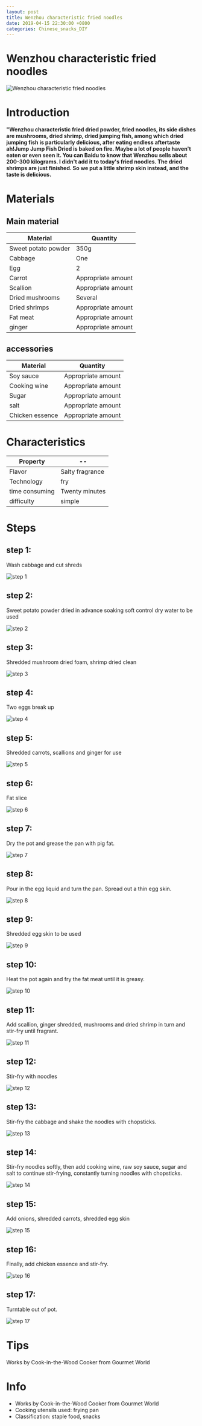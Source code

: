 ```yaml
---
layout: post
title: Wenzhou characteristic fried noodles
date: 2019-04-15 22:30:00 +0800
categories: Chinese_snacks_DIY
---
```


# Wenzhou characteristic fried noodles

![Wenzhou characteristic fried noodles]({{site.baseurl}}/img/412692/412692.jpg)

# Introduction

**"Wenzhou characteristic fried dried powder, fried noodles, its side dishes are mushrooms, dried shrimp, dried jumping fish, among which dried jumping fish is particularly delicious, after eating endless aftertaste ah!Jump Jump Fish Dried is baked on fire. Maybe a lot of people haven't eaten or even seen it. You can Baidu to know that Wenzhou sells about 200-300 kilograms. I didn't add it to today's fried noodles. The dried shrimps are just finished. So we put a little shrimp skin instead, and the taste is delicious.**

# Materials


## Main material

Material|Quantity
--|--
Sweet potato powder|350g
Cabbage|One
Egg|2
Carrot|Appropriate amount
Scallion|Appropriate amount
Dried mushrooms|Several
Dried shrimps|Appropriate amount
Fat meat|Appropriate amount
ginger|Appropriate amount

## accessories

Material|Quantity
--|--
Soy sauce|Appropriate amount
Cooking wine|Appropriate amount
Sugar|Appropriate amount
salt|Appropriate amount
Chicken essence|Appropriate amount

# Characteristics

Property|--
--|--
Flavor|Salty fragrance
Technology|fry
time consuming|Twenty minutes
difficulty|simple

# Steps

## step 1:

Wash cabbage and cut shreds

![step 1]({{site.baseurl}}/img/412692/1.jpg)

## step 2:

Sweet potato powder dried in advance soaking soft control dry water to be used

![step 2]({{site.baseurl}}/img/412692/2.jpg)

## step 3:

Shredded mushroom dried foam, shrimp dried clean

![step 3]({{site.baseurl}}/img/412692/3.jpg)

## step 4:

Two eggs break up

![step 4]({{site.baseurl}}/img/412692/4.jpg)

## step 5:

Shredded carrots, scallions and ginger for use

![step 5]({{site.baseurl}}/img/412692/5.jpg)

## step 6:

Fat slice

![step 6]({{site.baseurl}}/img/412692/6.jpg)

## step 7:

Dry the pot and grease the pan with pig fat.

![step 7]({{site.baseurl}}/img/412692/7.jpg)

## step 8:

Pour in the egg liquid and turn the pan. Spread out a thin egg skin.

![step 8]({{site.baseurl}}/img/412692/8.jpg)

## step 9:

Shredded egg skin to be used

![step 9]({{site.baseurl}}/img/412692/9.jpg)

## step 10:

Heat the pot again and fry the fat meat until it is greasy.

![step 10]({{site.baseurl}}/img/412692/10.jpg)

## step 11:

Add scallion, ginger shredded, mushrooms and dried shrimp in turn and stir-fry until fragrant.

![step 11]({{site.baseurl}}/img/412692/11.jpg)

## step 12:

Stir-fry with noodles

![step 12]({{site.baseurl}}/img/412692/12.jpg)

## step 13:

Stir-fry the cabbage and shake the noodles with chopsticks.

![step 13]({{site.baseurl}}/img/412692/13.jpg)

## step 14:

Stir-fry noodles softly, then add cooking wine, raw soy sauce, sugar and salt to continue stir-frying, constantly turning noodles with chopsticks.

![step 14]({{site.baseurl}}/img/412692/14.jpg)

## step 15:

Add onions, shredded carrots, shredded egg skin

![step 15]({{site.baseurl}}/img/412692/15.jpg)

## step 16:

Finally, add chicken essence and stir-fry.

![step 16]({{site.baseurl}}/img/412692/16.jpg)

## step 17:

Turntable out of pot.

![step 17]({{site.baseurl}}/img/412692/17.jpg)

# Tips

Works by Cook-in-the-Wood Cooker from Gourmet World

# Info

- Works by Cook-in-the-Wood Cooker from Gourmet World
- Cooking utensils used: frying pan
- Classification: staple food, snacks